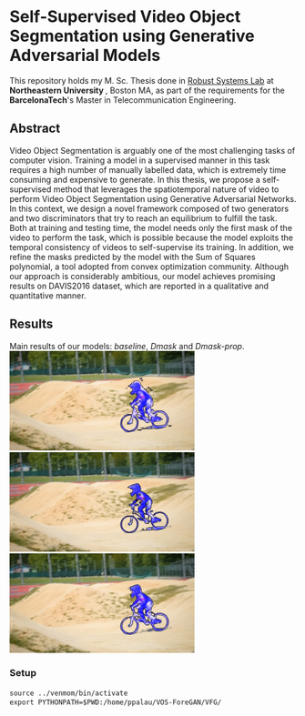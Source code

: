 # Self-Supervised Video Object Segmentation using Generative Adversarial Models

This repository holds my M. Sc. Thesis done in <a href="http://robustsystems.coe.neu.edu/">Robust Systems Lab</a> at <b>Northeastern University </b>, Boston MA, as part of the requirements for the <b>BarcelonaTech</b>'s Master in Telecommunication Engineering.

## Abstract

Video Object Segmentation is arguably one of the most challenging tasks of computer vision. Training a model in a supervised manner in this task requires a high number of manually labelled data, which is extremely time consuming and expensive to generate. In this thesis, we propose a self-supervised method that leverages the spatiotemporal nature of video to perform Video Object Segmentation using Generative Adversarial Networks. In this context, we design a novel framework composed of two generators and two discriminators that try to reach an equilibrium to fulfill the task. Both at training and testing time, the model needs only the first mask of the video to perform the task, which is possible because the model exploits the temporal consistency of videos to self-supervise its training. In addition, we refine the masks predicted by the model with the Sum of Squares polynomial, a tool adopted from convex optimization community. Although our approach is considerably ambitious, our model achieves promising results on DAVIS2016 dataset, which are reported in a qualitative and quantitative manner.

## Results
Main results of our models: _baseline_, _Dmask_ and _Dmask-prop_.
<img src="/results/imgs/baseline/training/baseline_bmxbumps.gif" width="325" height="175"/>
<img src="/results/imgs/dmask/training/dmask_bmxbumps.gif" width="325" height="175"/>
<img src="/results/imgs/dmask-prop/training/dmaskprop_bmxbumps.gif" width="325" height="175"/>



### Setup

```
source ../venmom/bin/activate
export PYTHONPATH=$PWD:/home/ppalau/VOS-ForeGAN/VFG/
```